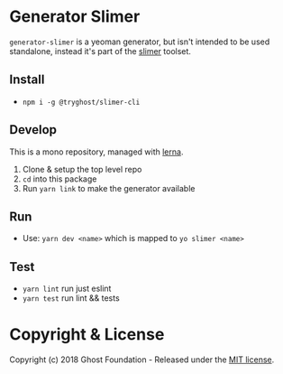 # Generator Slimer

`generator-slimer` is a yeoman generator, but isn't intended to be used standalone, 
instead it's part of the [slimer](https://github.com/TryGhost/slimer) toolset.

## Install

- `npm i -g @tryghost/slimer-cli`

## Develop

This is a mono repository, managed with [lerna](https://lernajs.io/). 

1. Clone & setup the top level repo
2. `cd` into this package 
3. Run `yarn link` to make the generator available 

## Run
- Use: `yarn dev <name>` which is mapped to `yo slimer <name>`

## Test
- `yarn lint` run just eslint
- `yarn test` run lint && tests

# Copyright & License

Copyright (c) 2018 Ghost Foundation - Released under the [MIT license](LICENSE).
